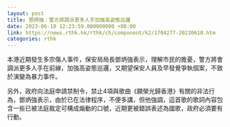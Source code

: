 ```yaml
---
layout: post
title: 鄧炳強：警方將調派更多人手加強高姿態巡邏
date: 2023-06-10 12:23:59.000000000 +08:00
link: https://news.rthk.hk/rthk/ch/component/k2/1704277-20230610.htm
categories: rthk
---
```


本港近期發生多宗傷人事件，保安局局長鄧炳強表示，理解市民的擔憂，警方將會調派更多人手在前線，加強高姿態巡邏，又期望保安人員及早發覺爭執個案，不致於演變為暴力事件。

另外，政府向法庭申請禁制令，禁止4項與歌曲《願榮光歸香港》有關的非法行為，鄧炳強表示，由於已在法律程序，不便多講，但他強調，這首歌的歌詞內容包含一些已被法庭裁定可構成煽動的口號，近期更被錯誤表述為國歌，政府必須要有行動。
